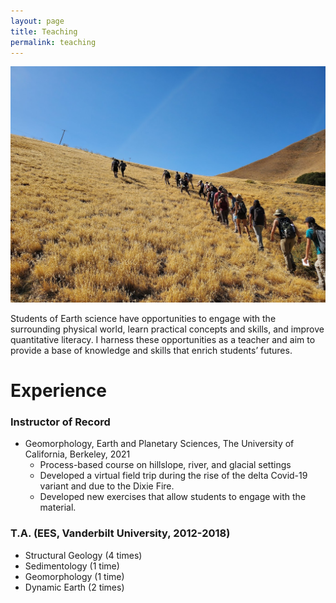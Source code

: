 ```yaml
---
layout: page
title: Teaching
permalink: teaching
---
```

![](ClassPhoto.jpg)

Students of Earth science have opportunities to engage with the surrounding physical world, learn practical concepts and skills, and improve quantitative literacy. I harness these opportunities as a teacher and aim to provide a base of knowledge and skills that enrich students’ futures.

# Experience

### Instructor of Record
- Geomorphology, Earth and Planetary Sciences, The University of California, Berkeley, 2021
  - Process-based course on hillslope, river, and glacial settings
  - Developed a virtual field trip during the rise of the delta Covid-19 variant and due to the Dixie Fire.
  - Developed new exercises that allow students to engage with the material.

### T.A. (EES, Vanderbilt University, 2012-2018)
- Structural Geology (4 times)
- Sedimentology (1 time)
- Geomorphology (1 time)
- Dynamic Earth (2 times)
